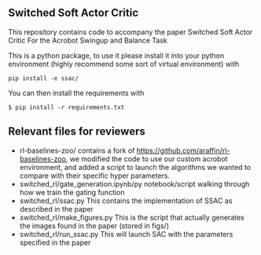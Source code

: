 ## Switched Soft Actor Critic

This repository contains code to accompany the paper Switched Soft Actor Critic For the Acrobot Swingup and Balance Task

This is a python package, to use it please install it into your python environment (highly recommend some sort of virtual environment) with

```
pip install -e ssac/
```

You can then install the requirements with

```
$ pip install -r requirements.txt
```

## Relevant files for reviewers  

- rl-baselines-zoo/  contains a fork of https://github.com/araffin/rl-baselines-zoo, we modified the code to use our custom acrobot environment, and added a script to launch the algorithms we wanted to compare with their specific hyper parameters. 
- switched_rl/gate_generation.ipynb/py  notebook/script walking through how we train the gating function
- switched_rl/ssac.py This contains the implementation of SSAC as described in the paper
- switched_rl/make_figures.py This is the script that actually generates the images found in the paper (stored in figs/)
- switched_rl/run_ssac.py This will launch SAC with the parameters specified in the paper